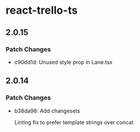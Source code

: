 # react-trello-ts

## 2.0.15

### Patch Changes

- c90dd1d: Unused style prop in Lane.tsx

## 2.0.14

### Patch Changes

- b38da98: Add changesets

  Linting fix to prefer template strings over concat
